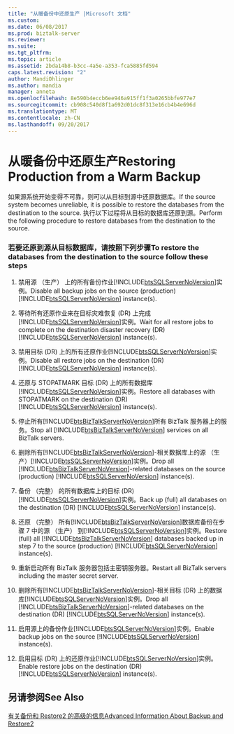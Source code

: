 ```yaml
---
title: "从暖备份中还原生产 |Microsoft 文档"
ms.custom: 
ms.date: 06/08/2017
ms.prod: biztalk-server
ms.reviewer: 
ms.suite: 
ms.tgt_pltfrm: 
ms.topic: article
ms.assetid: 2bda14b8-b3cc-4a5e-a353-fca5885fd594
caps.latest.revision: "2"
author: MandiOhlinger
ms.author: mandia
manager: anneta
ms.openlocfilehash: 8e590b4eccb6ee946a915ff1f3a0265bbfe977e7
ms.sourcegitcommit: cb908c540d8f1a692d01dc8f313e16cb4b4e696d
ms.translationtype: MT
ms.contentlocale: zh-CN
ms.lasthandoff: 09/20/2017
---
```

# <a name="restoring-production-from-a-warm-backup"></a><span data-ttu-id="28440-102">从暖备份中还原生产</span><span class="sxs-lookup"><span data-stu-id="28440-102">Restoring Production from a Warm Backup</span></span>
<span data-ttu-id="28440-103">如果源系统开始变得不可靠，则可以从目标到源中还原数据库。</span><span class="sxs-lookup"><span data-stu-id="28440-103">If the source system becomes unreliable, it is possible to restore the databases from the destination to the source.</span></span> <span data-ttu-id="28440-104">执行以下过程将从目标的数据库还原到源。</span><span class="sxs-lookup"><span data-stu-id="28440-104">Perform the following procedure to restore databases from the destination to the source.</span></span>  
  
### <a name="to-restore-the-databases-from-the-destination-to-the-source-follow-these-steps"></a><span data-ttu-id="28440-105">若要还原到源从目标数据库，请按照下列步骤</span><span class="sxs-lookup"><span data-stu-id="28440-105">To restore the databases from the destination to the source follow these steps</span></span>  
  
1.  <span data-ttu-id="28440-106">禁用源 （生产） 上的所有备份作业[!INCLUDE[btsSQLServerNoVersion](../includes/btssqlservernoversion-md.md)]实例。</span><span class="sxs-lookup"><span data-stu-id="28440-106">Disable all backup jobs on the source (production) [!INCLUDE[btsSQLServerNoVersion](../includes/btssqlservernoversion-md.md)] instance(s).</span></span>  
  
2.  <span data-ttu-id="28440-107">等待所有还原作业来在目标灾难恢复 (DR) 上完成[!INCLUDE[btsSQLServerNoVersion](../includes/btssqlservernoversion-md.md)]实例。</span><span class="sxs-lookup"><span data-stu-id="28440-107">Wait for all restore jobs to complete on the destination disaster recovery (DR) [!INCLUDE[btsSQLServerNoVersion](../includes/btssqlservernoversion-md.md)] instance(s).</span></span>  
  
3.  <span data-ttu-id="28440-108">禁用目标 (DR) 上的所有还原作业[!INCLUDE[btsSQLServerNoVersion](../includes/btssqlservernoversion-md.md)]实例。</span><span class="sxs-lookup"><span data-stu-id="28440-108">Disable all restore jobs on the destination (DR) [!INCLUDE[btsSQLServerNoVersion](../includes/btssqlservernoversion-md.md)] instance(s).</span></span>  
  
4.  <span data-ttu-id="28440-109">还原与 STOPATMARK 目标 (DR) 上的所有数据库[!INCLUDE[btsSQLServerNoVersion](../includes/btssqlservernoversion-md.md)]实例。</span><span class="sxs-lookup"><span data-stu-id="28440-109">Restore all databases with STOPATMARK on the destination (DR) [!INCLUDE[btsSQLServerNoVersion](../includes/btssqlservernoversion-md.md)] instance(s).</span></span>  
  
5.  <span data-ttu-id="28440-110">停止所有[!INCLUDE[btsBizTalkServerNoVersion](../includes/btsbiztalkservernoversion-md.md)]所有 BizTalk 服务器上的服务。</span><span class="sxs-lookup"><span data-stu-id="28440-110">Stop all [!INCLUDE[btsBizTalkServerNoVersion](../includes/btsbiztalkservernoversion-md.md)] services on all BizTalk servers.</span></span>  
  
6.  <span data-ttu-id="28440-111">删除所有[!INCLUDE[btsBizTalkServerNoVersion](../includes/btsbiztalkservernoversion-md.md)]-相关数据库上的源 （生产）[!INCLUDE[btsSQLServerNoVersion](../includes/btssqlservernoversion-md.md)]实例。</span><span class="sxs-lookup"><span data-stu-id="28440-111">Drop all [!INCLUDE[btsBizTalkServerNoVersion](../includes/btsbiztalkservernoversion-md.md)]-related databases on the source (production) [!INCLUDE[btsSQLServerNoVersion](../includes/btssqlservernoversion-md.md)] instance(s).</span></span>  
  
7.  <span data-ttu-id="28440-112">备份 （完整） 的所有数据库上的目标 (DR)[!INCLUDE[btsSQLServerNoVersion](../includes/btssqlservernoversion-md.md)]实例。</span><span class="sxs-lookup"><span data-stu-id="28440-112">Back up (full) all databases on the destination (DR) [!INCLUDE[btsSQLServerNoVersion](../includes/btssqlservernoversion-md.md)] instance(s).</span></span>  
  
8.  <span data-ttu-id="28440-113">还原 （完整） 所有[!INCLUDE[btsBizTalkServerNoVersion](../includes/btsbiztalkservernoversion-md.md)]数据库备份在步骤 7 中的源 （生产） 到[!INCLUDE[btsSQLServerNoVersion](../includes/btssqlservernoversion-md.md)]实例。</span><span class="sxs-lookup"><span data-stu-id="28440-113">Restore (full) all [!INCLUDE[btsBizTalkServerNoVersion](../includes/btsbiztalkservernoversion-md.md)] databases backed up in step 7 to the source (production) [!INCLUDE[btsSQLServerNoVersion](../includes/btssqlservernoversion-md.md)] instance(s).</span></span>  
  
9. <span data-ttu-id="28440-114">重新启动所有 BizTalk 服务器包括主密钥服务器。</span><span class="sxs-lookup"><span data-stu-id="28440-114">Restart all BizTalk servers including the master secret server.</span></span>  
  
10. <span data-ttu-id="28440-115">删除所有[!INCLUDE[btsBizTalkServerNoVersion](../includes/btsbiztalkservernoversion-md.md)]-相关目标 (DR) 上的数据库[!INCLUDE[btsSQLServerNoVersion](../includes/btssqlservernoversion-md.md)]实例。</span><span class="sxs-lookup"><span data-stu-id="28440-115">Drop all [!INCLUDE[btsBizTalkServerNoVersion](../includes/btsbiztalkservernoversion-md.md)]-related databases on the destination (DR) [!INCLUDE[btsSQLServerNoVersion](../includes/btssqlservernoversion-md.md)] instance(s).</span></span>  
  
11. <span data-ttu-id="28440-116">启用源上的备份作业[!INCLUDE[btsSQLServerNoVersion](../includes/btssqlservernoversion-md.md)]实例。</span><span class="sxs-lookup"><span data-stu-id="28440-116">Enable backup jobs on the source [!INCLUDE[btsSQLServerNoVersion](../includes/btssqlservernoversion-md.md)] instance(s).</span></span>  
  
12. <span data-ttu-id="28440-117">启用目标 (DR) 上的还原作业[!INCLUDE[btsSQLServerNoVersion](../includes/btssqlservernoversion-md.md)]实例。</span><span class="sxs-lookup"><span data-stu-id="28440-117">Enable restore jobs on the destination (DR) [!INCLUDE[btsSQLServerNoVersion](../includes/btssqlservernoversion-md.md)] instance(s).</span></span>  
  
## <a name="see-also"></a><span data-ttu-id="28440-118">另请参阅</span><span class="sxs-lookup"><span data-stu-id="28440-118">See Also</span></span>  
 [<span data-ttu-id="28440-119">有关备份和 Restore2 的高级的信息</span><span class="sxs-lookup"><span data-stu-id="28440-119">Advanced Information About Backup and Restore2</span></span>](../technical-guides/advanced-information-about-backup-and-restore2.md)